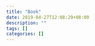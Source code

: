 ```yaml
---
title: "Book"
date: 2019-04-27T12:08:29+08:00
description: ""
tags: []
categories: []
---
```




<!--more-->
